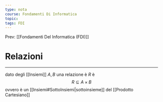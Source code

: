 ```yaml
---
type: nota
course: Fondamenti Di Informatica
topic: 
tags: FDI
---
```


Prev: [[Fondamenti Del Informatica (FDI)]]

# Relazioni
---
dato degli [[Insiemi]] $A,B$ una relazione è $R$ è $$R\subseteq A\times B$$
ovvero è un [[Insiemi#SottoInsiemi|sottoinsieme]] del [[Prodotto Cartesiano]]